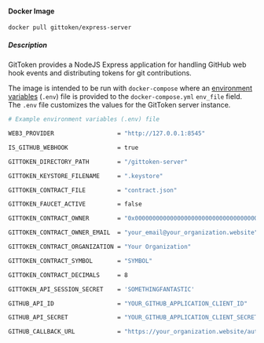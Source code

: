 #### Docker Image

`docker pull gittoken/express-server`

##### Description

GitToken provides a NodeJS Express application for handling GitHub web hook events and distributing tokens for git contributions.

The image is intended to be run with `docker-compose` where an [environment variables](https://docs.docker.com/compose/env-file/) (`.env`) file is provided to the `docker-compose.yml` `env_file` field. The `.env` file customizes the values for the GitToken server instance.

```bash
# Example environment variables (.env) file

WEB3_PROVIDER                  = "http://127.0.0.1:8545"

IS_GITHUB_WEBHOOK              = true

GITTOKEN_DIRECTORY_PATH        = "/gittoken-server"

GITTOKEN_KEYSTORE_FILENAME     = ".keystore"

GITTOKEN_CONTRACT_FILE         = "contract.json"

GITTOKEN_FAUCET_ACTIVE         = false

GITTOKEN_CONTRACT_OWNER        = "0x0000000000000000000000000000000000000000"

GITTOKEN_CONTRACT_OWNER_EMAIL  = "your_email@your_organization.website"

GITTOKEN_CONTRACT_ORGANIZATION = "Your Organization"

GITTOKEN_CONTRACT_SYMBOL       = "SYMBOL"

GITTOKEN_CONTRACT_DECIMALS     = 8

GITTOKEN_API_SESSION_SECRET    = 'SOMETHINGFANTASTIC'

GITHUB_API_ID                  = "YOUR_GITHUB_APPLICATION_CLIENT_ID"

GITHUB_API_SECRET              = "YOUR_GITHUB_APPLICATION_CLIENT_SECRET"

GITHUB_CALLBACK_URL            = "https://your_organization.website/auth/github/callback"

```
